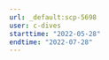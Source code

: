 ```yaml
---
url: _default:scp-5698
user: c-dives
starttime: "2022-05-28"
endtime: "2022-07-28"
---
```

<reserve />